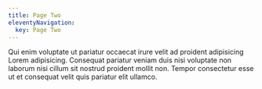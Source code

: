 ```yaml
---
title: Page Two
eleventyNavigation:
  key: Page Two
---
```


Qui enim voluptate ut pariatur occaecat irure velit ad proident adipisicing Lorem adipisicing. Consequat pariatur veniam duis nisi voluptate non laborum nisi cillum sit nostrud proident mollit non. Tempor consectetur esse ut et consequat velit quis pariatur elit ullamco.